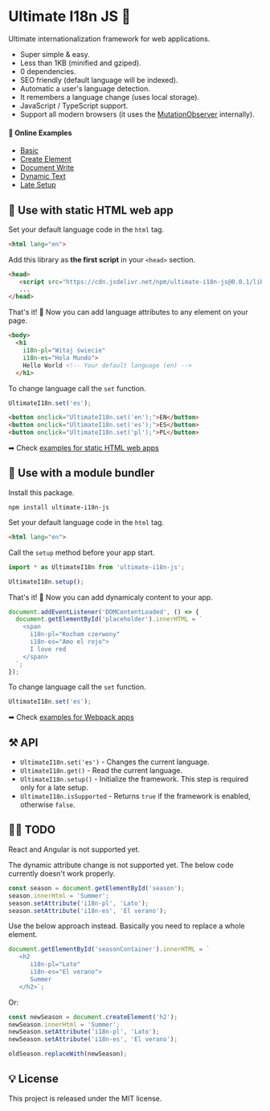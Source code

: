 # Ultimate I18n JS 🤯

Ultimate internationalization framework for web applications. 

* Super simple & easy.
* Less than 1KB (minified and gziped).
* 0 dependencies.
* SEO friendly (default language will be indexed).
* Automatic a user's language detection.
* It remembers a language change (uses local storage).
* JavaScript / TypeScript support.
* Support all modern browsers (it uses the [MutationObserver](https://caniuse.com/mutationobserver) internally).

#### 🤩 Online Examples

* [Basic](https://b4rtaz.github.io/ultimate-i18n-js/examples/static-web-app/basic.html)
* [Create Element](https://b4rtaz.github.io/ultimate-i18n-js/examples/static-web-app/create-element.html)
* [Document Write](https://b4rtaz.github.io/ultimate-i18n-js/examples/static-web-app/document-write.html)
* [Dynamic Text](https://b4rtaz.github.io/ultimate-i18n-js/examples/static-web-app/dynamic-text.html)
* [Late Setup](https://b4rtaz.github.io/ultimate-i18n-js/examples/static-web-app/late-setup.html)

## 🚀 Use with static HTML web app

Set your default language code in the `html` tag.

```html
<html lang="en">
```

Add this library as **the first script** in your `<head>` section.

```html
<head>
   <script src="https://cdn.jsdelivr.net/npm/ultimate-i18n-js@0.0.1/lib/index.min.js"></script>
   ...
</head>
```

That's it! 🤯 Now you can add language attributes to any element on your page.

```html
<body>
  <h1
    i18n-pl="Witaj świecie"
    i18n-es="Hola Mundo">
    Hello World <!-- Your default language (en) -->
  </h1>
````

To change language call the `set` function.

```js
UltimateI18n.set('es');
```

```html
<button onclick="UltimateI18n.set('en');">EN</button>
<button onclick="UltimateI18n.set('es');">ES</button>
<button onclick="UltimateI18n.set('pl');">PL</button>
```

➡ Check [examples for static HTML web apps](examples/static-web-app)

## 🚀 Use with a module bundler

Install this package.

`npm install ultimate-i18n-js`

Set your default language code in the `html` tag.

```html
<html lang="en">
```

Call the `setup` method before your app start.

```ts
import * as UltimateI18n from 'ultimate-i18n-js';

UltimateI18n.setup();
```

That's it! 🤯 Now you can add dynamicaly content to your app.

```ts
document.addEventListener('DOMContentLoaded', () => {
  document.getElementById('placeholder').innerHTML = `
    <span
      i18n-pl="Kocham czerwony"
      i18n-es="Amo el rojo">
      I love red
    </span>
  `;
});
```

To change language call the `set` function.

```js
UltimateI18n.set('es');
```

➡ Check [examples for Webpack apps](examples/webpack-app)

## ⚒ API

* `UltimateI18n.set('es')` - Changes the current language.
* `UltimateI18n.get()` - Read the current language.
* `UltimateI18n.setup()` - Initialize the framework. This step is required only for a late setup.
* `UltimateI18n.isSupported` - Returns `true` if the framework is enabled, otherwise `false`.

## 👷‍♂️ TODO

React and Angular is not supported yet.

The dynamic attribute change is not supported yet. The below code currently doesn't work properly.

```js
const season = document.getElementById('season');
season.innerHtml = 'Summer';
season.setAttribute('i18n-pl', 'Lato');
season.setAttribute('i18n-es', 'El verano');
```

Use the below approach instead. Basically you need to replace a whole element.

```js
document.getElementById('seasonContainer').innerHTML = `
   <h2
      i18n-pl="Lato"
      i18n-es="El verano">
      Summer
   </h2>`;
```

Or:

```js
const newSeason = document.createElement('h2');
newSeason.innerHtml = 'Summer';
newSeason.setAttribute('i18n-pl', 'Lato');
newSeason.setAttribute('i18n-es', 'El verano');

oldSeason.replaceWith(newSeason);
```

## 💡 License

This project is released under the MIT license.
